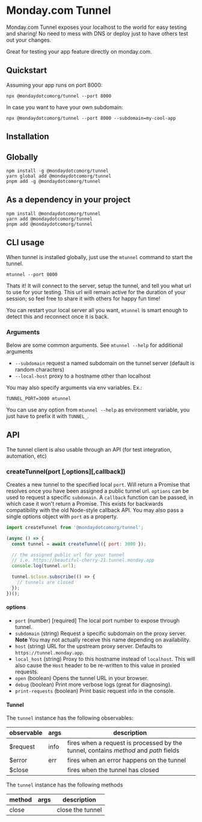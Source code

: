 # Monday.com Tunnel

Monday.com Tunnel exposes your localhost to the world for easy testing and sharing! No need to mess with DNS or deploy just to have others test out your changes.

Great for testing your app feature directly on monday.com.

## Quickstart

Assuming your app runs on port 8000:

```shell
npx @mondaydotcomorg/tunnel --port 8000
```

In case you want to have your own subdomain:

```shell
npx @mondaydotcomorg/tunnel --port 8000 --subdomain=my-cool-app
```

## Installation

## Globally

```shell
npm install -g @mondaydotcomorg/tunnel
yarn global add @mondaydotcomorg/tunnel
pnpm add -g @mondaydotcomorg/tunnel
```

## As a dependency in your project

```shell
npm install @mondaydotcomorg/tunnel
yarn add @mondaydotcomorg/tunnel
pnpm add @mondaydotcomorg/tunnel
```

## CLI usage

When tunnel is installed globally, just use the `mtunnel` command to start the tunnel.

```shell
mtunnel --port 8000
```

Thats it! It will connect to the server, setup the tunnel, and tell you what url to use for your testing. This url will remain active for the duration of your session; so feel free to share it with others for happy fun time!

You can restart your local server all you want, `mtunnel` is smart enough to detect this and reconnect once it is back.

### Arguments

Below are some common arguments. See `mtunnel --help` for additional arguments

- `--subdomain` request a named subdomain on the tunnel server (default is random characters)
- `--local-host` proxy to a hostname other than localhost

You may also specify arguments via env variables. Ex.:

```shell
TUNNEL_PORT=3000 mtunnel
```

You can use any option from `mtunnel --help` as environment variable, you just have to prefix it with `TUNNEL_`.

## API

The tunnel client is also usable through an API (for test integration, automation, etc)

### createTunnel(port [,options][,callback])

Creates a new tunnel to the specified local `port`. Will return a Promise that resolves once you have been assigned a public tunnel url. `options` can be used to request a specific `subdomain`. A `callback` function can be passed, in which case it won't return a Promise. This exists for backwards compatibility with the old Node-style callback API. You may also pass a single options object with `port` as a property.

```js
import createTunnel from '@mondaydotcomorg/tunnel';

(async () => {
  const tunnel = await createTunnel({ port: 3000 });

  // the assigned public url for your tunnel
  // i.e. https://beautiful-cherry-21.tunnel.monday.app
  console.log(tunnel.url);

  tunnel.$close.subscribe(() => {
    // tunnels are closed
  });
})();
```

#### options

- `port` (number) [required] The local port number to expose through tunnel.
- `subdomain` (string) Request a specific subdomain on the proxy server. **Note** You may not actually receive this name depending on availability.
- `host` (string) URL for the upstream proxy server. Defaults to `https://tunnel.monday.app`.
- `local_host` (string) Proxy to this hostname instead of `localhost`. This will also cause the `Host` header to be re-written to this value in proxied requests.
- `open` (boolean) Opens the tunnel URL in your browser.
- `debug` (boolean) Print more verbose logs (great for diagnosing).
- `print-requests` (boolean) Print basic request info in the console.

#### Tunnel

The `tunnel` instance has the following observables:

| observable | args | description                                                                          |
| ---------- | ---- | ------------------------------------------------------------------------------------ |
| $request   | info | fires when a request is processed by the tunnel, contains _method_ and _path_ fields |
| $error     | err  | fires when an error happens on the tunnel                                            |
| $close     |      | fires when the tunnel has closed                                                     |

The `tunnel` instance has the following methods

| method | args | description      |
| ------ | ---- | ---------------- |
| close  |      | close the tunnel |
